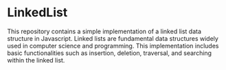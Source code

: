 # LinkedList
This repository contains a simple implementation of a linked list data structure in Javascript. Linked lists are fundamental data structures widely used in computer science and programming. This implementation includes basic functionalities such as insertion, deletion, traversal, and searching within the linked list.
